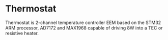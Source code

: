 # Thermostat

Thermostat is 2-channel temperature controller EEM based on the STM32 ARM processor, AD7172 and MAX1968  capable of driving 8W into a TEC or resistive heater.
